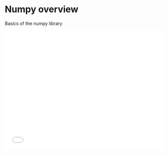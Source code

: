 # Numpy overview

<p>Basics of the numpy library</p>

<embed src="./notes.pdf" width="500" height="375"  type="application/pdf">